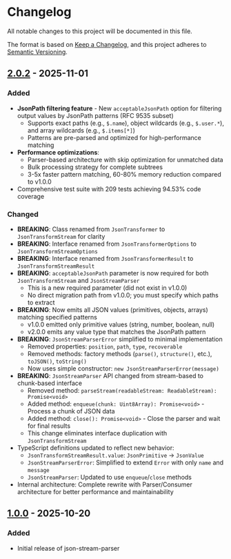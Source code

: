 # Changelog

All notable changes to this project will be documented in this file.

The format is based on [Keep a Changelog](https://keepachangelog.com/en/1.1.0/),
and this project adheres to [Semantic Versioning](https://semver.org/spec/v2.0.0.html).

## [2.0.2] - 2025-11-01

### Added

- **JsonPath filtering feature** - New `acceptableJsonPath` option for filtering output values by JsonPath patterns (RFC 9535 subset)
    - Supports exact paths (e.g., `$.name`), object wildcards (e.g., `$.user.*`), and array wildcards (e.g., `$.items[*]`)
    - Patterns are pre-parsed and optimized for high-performance matching
- **Performance optimizations**:
    - Parser-based architecture with skip optimization for unmatched data
    - Bulk processing strategy for complete subtrees
    - 3-5x faster pattern matching, 60-80% memory reduction compared to v1.0.0
- Comprehensive test suite with 209 tests achieving 94.53% code coverage

### Changed

- **BREAKING**: Class renamed from `JsonTransformer` to `JsonTransformStream` for clarity
- **BREAKING**: Interface renamed from `JsonTransformerOptions` to `JsonTransformStreamOptions`
- **BREAKING**: Interface renamed from `JsonTransformerResult` to `JsonTransformStreamResult`
- **BREAKING**: `acceptableJsonPath` parameter is now required for both `JsonTransformStream` and `JsonStreamParser`
    - This is a new required parameter (did not exist in v1.0.0)
    - No direct migration path from v1.0.0; you must specify which paths to extract
- **BREAKING**: Now emits all JSON values (primitives, objects, arrays) matching specified patterns
    - v1.0.0 emitted only primitive values (string, number, boolean, null)
    - v2.0.0 emits any value type that matches the JsonPath pattern
- **BREAKING**: `JsonStreamParserError` simplified to minimal implementation
    - Removed properties: `position`, `path`, `type`, `recoverable`
    - Removed methods: factory methods (`parse()`, `structure()`, etc.), `toJSON()`, `toString()`
    - Now uses simple constructor: `new JsonStreamParserError(message)`
- **BREAKING**: `JsonStreamParser` API changed from stream-based to chunk-based interface
    - Removed method: `parseStream(readableStream: ReadableStream): Promise<void>`
    - Added method: `enqueue(chunk: Uint8Array): Promise<void>` - Process a chunk of JSON data
    - Added method: `close(): Promise<void>` - Close the parser and wait for final results
    - This change eliminates interface duplication with `JsonTransformStream`
- TypeScript definitions updated to reflect new behavior:
    - `JsonTransformStreamResult.value`: `JsonPrimitive` → `JsonValue`
    - `JsonStreamParserError`: Simplified to extend `Error` with only `name` and `message`
    - `JsonStreamParser`: Updated to use `enqueue`/`close` methods
- Internal architecture: Complete rewrite with Parser/Consumer architecture for better performance and maintainability

## [1.0.0] - 2025-10-20

### Added

- Initial release of json-stream-parser

[2.0.2]: https://github.com/nishimine/json-stream-parser-js/compare/v2.0.2...v1.0.0
[1.0.0]: https://github.com/nishimine/json-stream-parser-js/releases/tag/v1.0.0

